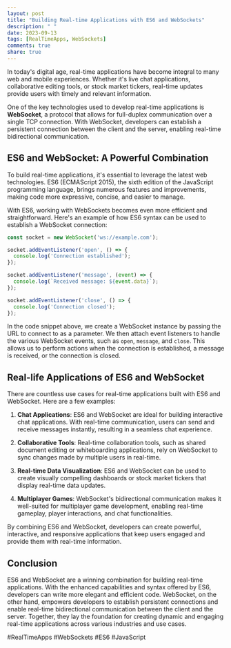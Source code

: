 ```yaml
---
layout: post
title: "Building Real-time Applications with ES6 and WebSockets"
description: " "
date: 2023-09-13
tags: [RealTimeApps, WebSockets]
comments: true
share: true
---
```


In today's digital age, real-time applications have become integral to many web and mobile experiences. Whether it's live chat applications, collaborative editing tools, or stock market tickers, real-time updates provide users with timely and relevant information. 

One of the key technologies used to develop real-time applications is **WebSocket**, a protocol that allows for full-duplex communication over a single TCP connection. With WebSocket, developers can establish a persistent connection between the client and the server, enabling real-time bidirectional communication.

## ES6 and WebSocket: A Powerful Combination

To build real-time applications, it's essential to leverage the latest web technologies. ES6 (ECMAScript 2015), the sixth edition of the JavaScript programming language, brings numerous features and improvements, making code more expressive, concise, and easier to manage.

With ES6, working with WebSockets becomes even more efficient and straightforward. Here's an example of how ES6 syntax can be used to establish a WebSocket connection:

```javascript
const socket = new WebSocket('ws://example.com');

socket.addEventListener('open', () => {
  console.log('Connection established');
});

socket.addEventListener('message', (event) => {
  console.log(`Received message: ${event.data}`);
});

socket.addEventListener('close', () => {
  console.log('Connection closed');
});
```

In the code snippet above, we create a WebSocket instance by passing the URL to connect to as a parameter. We then attach event listeners to handle the various WebSocket events, such as `open`, `message`, and `close`. This allows us to perform actions when the connection is established, a message is received, or the connection is closed.

## Real-life Applications of ES6 and WebSocket

There are countless use cases for real-time applications built with ES6 and WebSocket. Here are a few examples:

1. **Chat Applications**: ES6 and WebSocket are ideal for building interactive chat applications. With real-time communication, users can send and receive messages instantly, resulting in a seamless chat experience.

2. **Collaborative Tools**: Real-time collaboration tools, such as shared document editing or whiteboarding applications, rely on WebSocket to sync changes made by multiple users in real-time.

3. **Real-time Data Visualization**: ES6 and WebSocket can be used to create visually compelling dashboards or stock market tickers that display real-time data updates.

4. **Multiplayer Games**: WebSocket's bidirectional communication makes it well-suited for multiplayer game development, enabling real-time gameplay, player interactions, and chat functionalities.

By combining ES6 and WebSocket, developers can create powerful, interactive, and responsive applications that keep users engaged and provide them with real-time information.

## Conclusion

ES6 and WebSocket are a winning combination for building real-time applications. With the enhanced capabilities and syntax offered by ES6, developers can write more elegant and efficient code. WebSocket, on the other hand, empowers developers to establish persistent connections and enable real-time bidirectional communication between the client and the server. Together, they lay the foundation for creating dynamic and engaging real-time applications across various industries and use cases.

#RealTimeApps #WebSockets #ES6 #JavaScript
